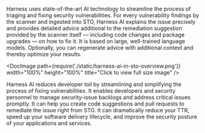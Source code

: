 

Harness uses state-of-the-art AI technology to streamline the process of triaging and fixing security vulnerabilities. For every vulnerability findings by the scanner and ingested into STO, Harness AI explains the issue precisely and provides detailed advice additional to the remediation suggestion provided by the scanner itself — including code changes and package upgrades — on how to fix it. It is based on large, well-trained language models. Optionally, you can regenerate advice with additional context and thereby optimize your results.

<DocImage path={require('./static/harness-ai-in-sto-overview.png')} width="100%" height="100%" title="Click to view full size image" />

Harness AI reduces developer toil by streamlining and simplifying the process of fixing vulnerabilities. It enables developers and security personnel to manage security-issue backlogs and address critical issues promptly. It can help you create code suggestions and pull requests to remediate the issue right from STO. It can dramatically reduce your TTR, speed up your software delivery lifecycle, and improve the security posture of your applications and services.

<!-- -->
